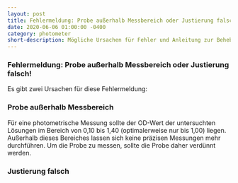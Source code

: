 ```yaml
---
layout: post
title: Fehlermeldung: Probe außerhalb Messbereich oder Justierung falsch!
date: 2020-06-06 01:00:00 -0400
category: photometer
short-description: Mögliche Ursachen für Fehler und Anleitung zur Behebung
---
```


### Fehlermeldung: Probe außerhalb Messbereich oder Justierung falsch!

Es gibt zwei Ursachen für diese Fehlermeldung: 

### Probe außerhalb Messbereich 

Für eine photometrische Messung sollte der OD-Wert der untersuchten Lösungen im Bereich von 0,10 bis 1,40 (optimalerweise nur bis 1,00) liegen. Außerhalb dieses Bereiches lassen sich keine präzisen Messungen mehr durchführen. 
Um die Probe zu messen, sollte die Probe daher verdünnt werden. 

### Justierung falsch 
